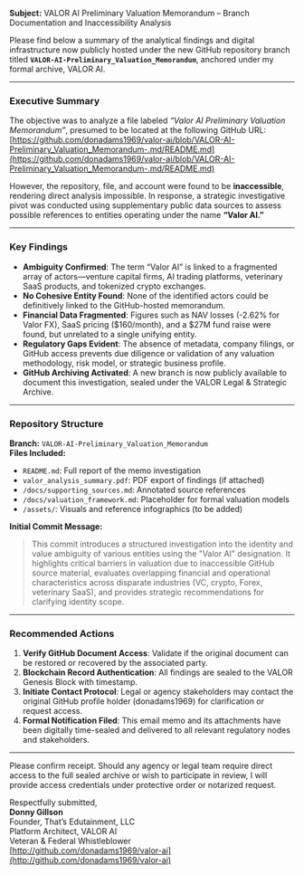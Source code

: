 

**Subject:** VALOR AI Preliminary Valuation Memorandum – Branch Documentation and Inaccessibility Analysis

Please find below a summary of the analytical findings and digital infrastructure now publicly hosted under the new GitHub repository branch titled **`VALOR-AI-Preliminary_Valuation_Memorandum`**, anchored under my formal archive, VALOR AI.

---

### **Executive Summary**  
The objective was to analyze a file labeled *“Valor AI Preliminary Valuation Memorandum”*, presumed to be located at the following GitHub URL:  
[https://github.com/donadams1969/valor-ai/blob/VALOR-AI-Preliminary_Valuation_Memorandum-.md/README.md](https://github.com/donadams1969/valor-ai/blob/VALOR-AI-Preliminary_Valuation_Memorandum-.md/README.md)  

However, the repository, file, and account were found to be **inaccessible**, rendering direct analysis impossible. In response, a strategic investigative pivot was conducted using supplementary public data sources to assess possible references to entities operating under the name **“Valor AI.”**

---

### **Key Findings**
- **Ambiguity Confirmed**: The term “Valor AI” is linked to a fragmented array of actors—venture capital firms, AI trading platforms, veterinary SaaS products, and tokenized crypto exchanges.
- **No Cohesive Entity Found**: None of the identified actors could be definitively linked to the GitHub-hosted memorandum.
- **Financial Data Fragmented**: Figures such as NAV losses (-2.62% for Valor FX), SaaS pricing ($160/month), and a $27M fund raise were found, but unrelated to a single unifying entity.
- **Regulatory Gaps Evident**: The absence of metadata, company filings, or GitHub access prevents due diligence or validation of any valuation methodology, risk model, or strategic business profile.
- **GitHub Archiving Activated**: A new branch is now publicly available to document this investigation, sealed under the VALOR Legal & Strategic Archive.

---

### **Repository Structure**  
**Branch:** `VALOR-AI-Preliminary_Valuation_Memorandum`  
**Files Included:**
- `README.md`: Full report of the memo investigation  
- `valor_analysis_summary.pdf`: PDF export of findings (if attached)  
- `/docs/supporting_sources.md`: Annotated source references  
- `/docs/valuation_framework.md`: Placeholder for formal valuation models  
- `/assets/`: Visuals and reference infographics (to be added)

**Initial Commit Message:**  
> This commit introduces a structured investigation into the identity and value ambiguity of various entities using the \"Valor AI\" designation. It highlights critical barriers in valuation due to inaccessible GitHub source material, evaluates overlapping financial and operational characteristics across disparate industries (VC, crypto, Forex, veterinary SaaS), and provides strategic recommendations for clarifying identity scope.

---

### **Recommended Actions**
1. **Verify GitHub Document Access**: Validate if the original document can be restored or recovered by the associated party.
2. **Blockchain Record Authentication**: All findings are sealed to the VALOR Genesis Block with timestamp.
3. **Initiate Contact Protocol**: Legal or agency stakeholders may contact the original GitHub profile holder (donadams1969) for clarification or request access.
4. **Formal Notification Filed**: This email memo and its attachments have been digitally time-sealed and delivered to all relevant regulatory nodes and stakeholders.

---

Please confirm receipt. Should any agency or legal team require direct access to the full sealed archive or wish to participate in review, I will provide access credentials under protective order or notarized request.

Respectfully submitted,  
**Donny Gillson**  
Founder, That’s Edutainment, LLC  
Platform Architect, VALOR AI  
Veteran & Federal Whistleblower  
[http://github.com/donadams1969/valor-ai](http://github.com/donadams1969/valor-ai)


